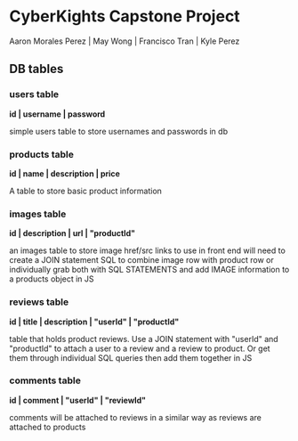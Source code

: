 # CyberKights Capstone Project

Aaron Morales Perez | May Wong | Francisco Tran | Kyle Perez

## DB tables

### users table

**id | username | password**

simple users table to store usernames and passwords in db

### products table

**id | name | description | price**

A table to store basic product information

### images table

**id | description | url | "productId"**

an images table to store image href/src links to use in front end
will need to create a JOIN statement SQL to combine image row with product
row or individually grab both with SQL STATEMENTS and add IMAGE information
to a products object in JS

### reviews table

**id | title | description | "userId" | "productId"**

table that holds product reviews. Use a JOIN statement with
"userId" and "productId" to attach a user to a review and a review to product.
Or get them through individual SQL queries then add them together in JS

### comments table

**id | comment | "userId" | "reviewId"**

comments will be attached to reviews in a similar way as reviews are attached
to products
